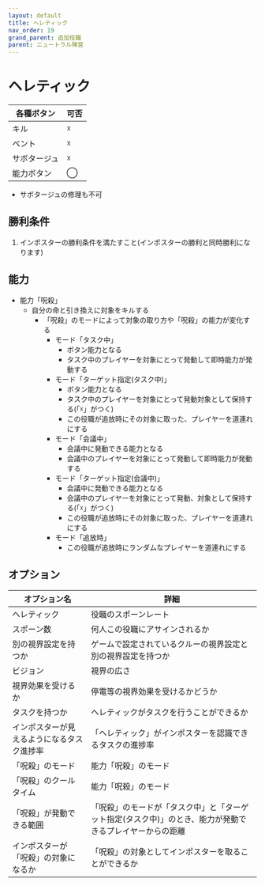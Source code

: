 ```yaml
---
layout: default
title: ヘレティック
nav_order: 19
grand_parent: 追加役職
parent: ニュートラル陣営
---
```



# ヘレティック

|  各種ボタン |  可否  |
| ---- | ---- |
|  キル  | ☓ |
|  ベント  | ☓ |
|  サボタージュ  | ☓ |
|  能力ボタン  | ◯ |

 - サボタージュの修理も不可

## 勝利条件
1. インポスターの勝利条件を満たすこと(インポスターの勝利と同時勝利になります)

## 能力

- 能力「呪殺」
  - 自分の命と引き換えに対象をキルする
    - 「呪殺」のモードによって対象の取り方や「呪殺」の能力が変化する
      - モード「タスク中」
        - ボタン能力となる
        - タスク中のプレイヤーを対象にとって発動して即時能力が発動する
      - モード「ターゲット指定(タスク中)」
        - ボタン能力となる
        - タスク中のプレイヤーを対象にとって発動対象として保持する(「☓」がつく)
        - この役職が追放時にその対象に取った、プレイヤーを道連れにする
      - モード「会議中」
        - 会議中に発動できる能力となる
        - 会議中のプレイヤーを対象にとって発動して即時能力が発動する
      - モード「ターゲット指定(会議中)」
        - 会議中に発動できる能力となる
        - 会議中のプレイヤーを対象にとって発動、対象として保持する(「☓」がつく)
        - この役職が追放時にその対象に取った、プレイヤーを道連れにする
      - モード「追放時」
        - この役職が追放時にランダムなプレイヤーを道連れにする

## オプション

|  オプション名 |  詳細  |
| ---- | ---- |
|  ヘレティック  | 役職のスポーンレート |
|  スポーン数  | 何人この役職にアサインされるか |
|  別の視界設定を持つか  |  ゲームで設定されているクルーの視界設定と別の視界設定を持つか  |
|  ビジョン  |  視界の広さ  |
|  視界効果を受けるか  |  停電等の視界効果を受けるかどうか  |
|  タスクを持つか  |  ヘレティックがタスクを行うことができるか  |
|  インポスターが見えるようになるタスク進捗率  |  「ヘレティック」がインポスターを認識できるタスクの進捗率  |
| 「呪殺」のモード | 能力「呪殺」のモード |
| 「呪殺」のクールタイム | 能力「呪殺」のモード |
| 「呪殺」が発動できる範囲  | 「呪殺」のモードが「タスク中」と「ターゲット指定(タスク中)」のとき、能力が発動できるプレイヤーからの距離  |
| インポスターが「呪殺」の対象になるか | 「呪殺」の対象としてインポスターを取ることができるか |